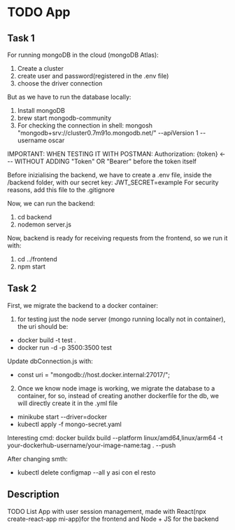# TODO App

## Task 1 ##

For running mongoDB in the cloud (mongoDB Atlas):
1. Create a cluster
2. create user and password(registered in the .env file)
3. choose the driver connection 

But as we have to run the database locally:
1. Install mongoDB
2. brew start mongodb-community
3. For checking the connection in shell: mongosh "mongodb+srv://cluster0.7m91o.mongodb.net/" --apiVersion 1 --username oscar

IMPORTANT: WHEN TESTING IT WITH POSTMAN:
Authorization: {token} <--- WITHOUT ADDING "Token" OR "Bearer" before the token itself

Before inizialising the backend, we have to create a .env file, inside the /backend folder, with our secret key: JWT_SECRET=example
For security reasons, add this file to the .gitignore

Now, we can run the backend: 
1. cd backend
2. nodemon server.js



Now, backend is ready for receiving requests from the frontend, so we run it with:
1. cd ../frontend
2. npm start

## Task 2 ##

First, we migrate the backend to a docker container:
1. for testing just the node server (mongo running locally not in container), the uri should be:
- docker build -t test .
- docker run -d -p 3500:3500 test

Update dbConnection.js with: 
- const uri = "mongodb://host.docker.internal:27017/"; 

2. Once we know node image is working, we migrate the database to a container, for so, instead of 
   creating another dockerfile for the db, we will directly create it in the .yml file 

- minikube start --driver=docker
- kubectl apply -f mongo-secret.yaml 

Interesting cmd: docker buildx build --platform linux/amd64,linux/arm64 -t your-dockerhub-username/your-image-name:tag . --push

After changing smth: 
- kubectl delete configmap --all y asi con el resto






## Description

TODO List App with user session management, made with React(npx create-react-app mi-app)for the frontend and Node + JS for the backend



